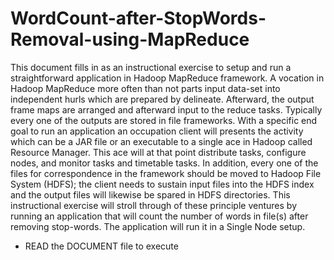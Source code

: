 # WordCount-after-StopWords-Removal-using-MapReduce
This document fills in as an instructional exercise to setup and run a straightforward application in Hadoop MapReduce framework. A vocation in Hadoop MapReduce more often than not parts input data-set into independent hurls which are prepared by delineate. Afterward, the output frame maps are arranged and afterward input to the reduce tasks. Typically every one of the outputs are stored in file frameworks. With a specific end goal to run an application an occupation client will presents the activity which can be a JAR file or an executable to a single ace in Hadoop called Resource Manager. This ace will at that point distribute tasks, configure nodes, and monitor tasks and timetable tasks. In addition, every one of the files for correspondence in the framework should be moved to Hadoop File System (HDFS); the client needs to sustain input files into the HDFS index and the output files will likewise be spared in HDFS directories. This instructional exercise will stroll through of these principle ventures by running an application that will count the number of words in file(s) after removing stop-words. The application will run it in a Single Node setup.
- READ the DOCUMENT file to execute
